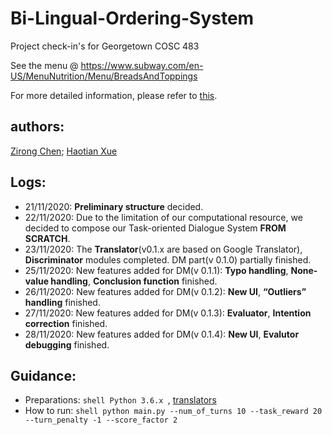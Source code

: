 # Bi-Lingual-Ordering-System
Project check-in's for Georgetown COSC 483

See the menu @ https://www.subway.com/en-US/MenuNutrition/Menu/BreadsAndToppings  

For more detailed information, please refer to [this](https://github.com/RexZChen/Bi-Lingual-Dialogue-System).


## authors: 
[Zirong Chen](https://github.com/RexZChen); [Haotian Xue](https://github.com/HaotianXue)

## Logs:

* 21/11/2020: **Preliminary structure** decided.
* 22/11/2020: Due to the limitation of our computational resource, we decided to compose our Task-oriented Dialogue System **FROM SCRATCH**.
* 23/11/2020: The **Translator**(v0.1.x are based on Google Translator), **Discriminator** modules completed. DM part(v 0.1.0) partially finished.
* 25/11/2020: New features added for DM(v 0.1.1): **Typo handling**, **None-value handling**, **Conclusion function** finished.
* 26/11/2020: New features added for DM(v 0.1.2): **New UI**, **“Outliers” handling** finished.
* 27/11/2020: New features added for DM(v 0.1.3): **Evaluator**, **Intention correction** finished.
* 28/11/2020: New features added for DM(v 0.1.4): **New UI**, **Evalutor debugging** finished.

## Guidance:

* Preparations: ```shell Python 3.6.x ```, [translators](https://github.com/UlionTse/translators)
* How to run: ```shell python main.py --num_of_turns 10 --task_reward 20 --turn_penalty -1 --score_factor 2 ```
